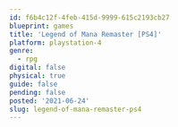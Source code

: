 ```yaml
---
id: f6b4c12f-4feb-415d-9999-615c2193cb27
blueprint: games
title: 'Legend of Mana Remaster [PS4]'
platform: playstation-4
genre:
  - rpg
digital: false
physical: true
guide: false
pending: false
posted: '2021-06-24'
slug: legend-of-mana-remaster-ps4
---
```

